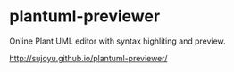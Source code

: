 # plantuml-previewer
Online Plant UML editor with syntax highliting and preview.

http://sujoyu.github.io/plantuml-previewer/
